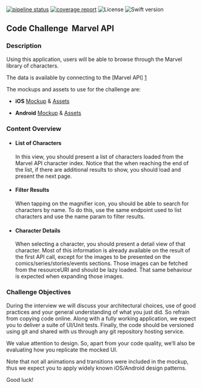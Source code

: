 
[![pipeline status](https://gitlab.com/hugoalonsoluis/marvel-characters/badges/develop/pipeline.svg)](https://gitlab.com/hugoalonsoluis/marvel-characters/commits/task/update_to_swift5)
[![coverage report](https://gitlab.com/hugoalonsoluis/marvel-characters/badges/develop/coverage.svg)](https://gitlab.com/hugoalonsoluis/marvel-characters/commits/task/update_to_swift5)
![License](https://img.shields.io/cocoapods/l/BadgeSwift.svg?style=flat)
![Swift version](https://img.shields.io/badge/swift-5-orange.svg)

## Code Challenge ­ Marvel API 

### **Description**

Using this application, users will be able to browse through the Marvel library of characters. 

The data is available by connecting to the [Marvel API] [1]

The mockups and assets to use for the challenge are:

- **iOS** [Mockup][2] & [Assets­][3]

- **Android** [Mockup][4] & [Assets­][5]

### Content Overview

- #### List of Characters

	In this view, you should present a list of characters loaded from the Marvel API character index. Notice that the when reaching the end of the list, if there are additional results to show, you should load and present the next page.

- #### Filter Results

	When tapping on the magnifier icon, you should be able to search for characters by name. To do this, use the same endpoint used to list characters and use the name param to filter results.

- #### Character Details

	When selecting a character, you should present a detail view of that character. Most of this information is already available on the result of the first API call, except for the images to be presented on the comics/series/stories/events sections. Those images can be fetched from the resourceURI and should be lazy loaded. That same behaviour is expected when expanding those images.


### **Challenge Objectives**

During the interview we will discuss your architectural choices, use of good practices and your general understanding of 
what you just did. So refrain from copying code online. Along with a fully working application, we expect you to deliver 
a suite of UI/Unit tests. Finally, the code should be versioned using git and shared with us through any 
git repository hosting service.

We value attention to design. So, apart from your code quality, we’ll also be evaluating how you replicate 
the mocked UI.

Note that not all animations and transitions were included in the mockup, thus we expect you to apply 
widely known iOS/Android design patterns.

Good luck!

[1]: http://developer.marvel.com/          "Marvel API"
[2]: https://marvelapp.com/279b309		    "Mockup"
[3]: http://bit.ly/1LcMgwO				    "Assets"
[4]: https://marvelapp.com/c9d03f			"Mockup"
[5]: http://bit.ly/1SzkwUJ					"Assets"